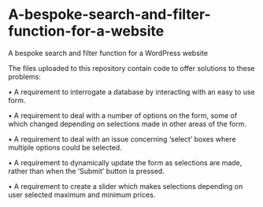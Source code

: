 # A-bespoke-search-and-filter-function-for-a-website

A bespoke search and filter function for a WordPress website

The files uploaded to this repository contain code to offer solutions to these problems:

• A requirement to interrogate a database by interacting with an easy to use form.

• A requirement to deal with a number of options on the form, some of which changed depending on selections made in other areas of the form.

• A requirement to deal with an issue concerning ‘select’ boxes where multiple options could be selected.

• A requirement to dynamically update the form as selections are made, rather than when the ‘Submit’ button is pressed. 

• A requirement to create a slider which makes selections depending on user selected maximum and minimum prices.
